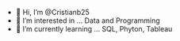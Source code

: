 - 👋 Hi, I’m @Cristianb25
- 👀 I’m interested in ... Data and Programming 
- 🌱 I’m currently learning ... SQL, Phyton, Tableau

<!---
Cristianb25/Cristianb25 is a ✨ special ✨ repository because its `README.md` (this file) appears on your GitHub profile.
You can click the Preview link to take a look at your changes.
--->
